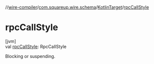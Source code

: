 //[wire-compiler](../../../index.md)/[com.squareup.wire.schema](../index.md)/[KotlinTarget](index.md)/[rpcCallStyle](rpc-call-style.md)

# rpcCallStyle

[jvm]\
val [rpcCallStyle](rpc-call-style.md): RpcCallStyle

Blocking or suspending.

